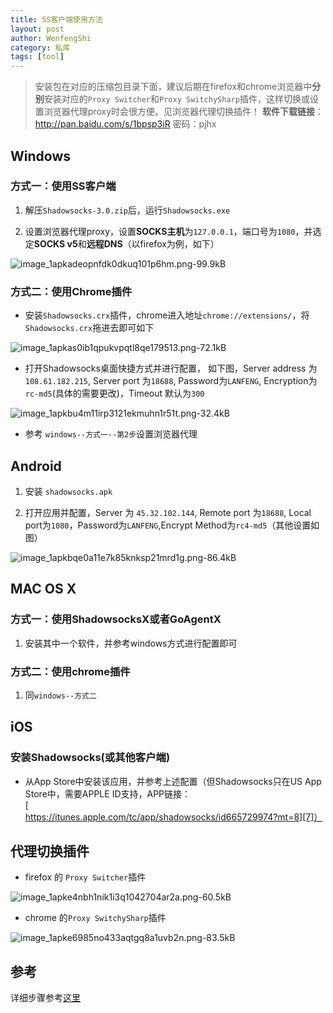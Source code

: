 ```yaml
---
title: SS客户端使用方法
layout: post
author: WenfengShi
category: 私库
tags: [tool]
---
```


> 安装包在对应的压缩包目录下面，建议后期在firefox和chrome浏览器中**分别**安装对应的`Proxy Switcher`和`Proxy SwitchySharp`插件，这样切换或设置浏览器代理proxy时会很方便。见浏览器代理切换插件！
**软件下载链接**：http://pan.baidu.com/s/1bpsp3iR 密码：pjhx

## Windows

### 方式一：使用SS客户端

1. 解压`Shadowsocks-3.0.zip`后，运行`Shadowsocks.exe`

2. 设置浏览器代理proxy，设置**SOCKS主机**为`127.0.0.1`，端口号为`1080`，并选定**SOCKS v5**和**远程DNS**（以firefox为例，如下）

![image_1apkadeopnfdk0dkuq101p6hm.png-99.9kB][3]

### 方式二：使用Chrome插件

- 安装`Shadowsocks.crx`插件，chrome进入地址`chrome://extensions/`，将`Shadowsocks.crx`拖进去即可如下

![image_1apkas0ib1qpukvpqtl8qe179513.png-72.1kB][4]

- 打开Shadowsocks桌面快捷方式并进行配置， 如下图，Server address 为 `108.61.182.215`, Server port 为`18688`, Password为`LANFENG`, Encryption为`rc-md5`(具体的需要更改)，Timeout 默认为`300`

![image_1apkbu4m11irp3121ekmuhn1r51t.png-32.4kB][5]

- 参考 `windows--方式一--第2步`设置浏览器代理


## Android

1. 安装 `shadowsocks.apk`

2. 打开应用并配置，Server 为 `45.32.102.144`, Remote port 为`18688`, Local port为`1080`，Password为`LANFENG`,Encrypt Method为`rc4-md5`（其他设置如图）

![image_1apkbqe0a11e7k85knksp21mrd1g.png-86.4kB][6]


## MAC OS X

### 方式一：使用ShadowsocksX或者GoAgentX

1. 安装其中一个软件，并参考windows方式进行配置即可


### 方式二：使用chrome插件

1. 同`windows--方式二`

## iOS

### 安装Shadowsocks(或其他客户端)

- 从App Store中安装该应用，并参考上述配置（但Shadowsocks只在US App Store中，需要APPLE ID支持，APP链接：[https://itunes.apple.com/tc/app/shadowsocks/id665729974?mt=8][7]）

## 代理切换插件

- firefox 的 `Proxy Switcher`插件

![image_1apke4nbh1nik1i3q1042704ar2a.png-60.5kB][1]

- chrome 的`Proxy SwitchySharp`插件

![image_1apke6985no433aqtgq8a1uvb2n.png-83.5kB][2]

## 参考

详细步骤参考[这里][8]


  [1]: http://static.zybuluo.com/wuzhimang/ze4fhyhi4r845j563ey4ob9u/image_1apke4nbh1nik1i3q1042704ar2a.png
  [2]: http://static.zybuluo.com/wuzhimang/t2hafiilswxoicwpjhpma6ma/image_1apke6985no433aqtgq8a1uvb2n.png
  [3]: http://static.zybuluo.com/wuzhimang/knb0hcbi4qbd1zsgsxyg9qoo/image_1apkadeopnfdk0dkuq101p6hm.png
  [4]: http://static.zybuluo.com/wuzhimang/nhrujl9f66gymlbh448temso/image_1apkas0ib1qpukvpqtl8qe179513.png
  [5]: http://static.zybuluo.com/wuzhimang/ftvem5vi1vrkuobnh4ug1dox/image_1apkbu4m11irp3121ekmuhn1r51t.png
  [6]: http://static.zybuluo.com/wuzhimang/e40z1rlxgfl0j5ieziez3jbc/image_1apkbqe0a11e7k85knksp21mrd1g.png
  [7]: https://itunes.apple.com/tc/app/shadowsocks/id665729974?mt=8
  [8]: https://www.bawagong.com/shadowsocks/
